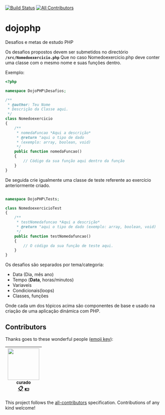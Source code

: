 [![Build Status](https://travis-ci.org/codingdojoangola/dojophp.svg?branch=master)](https://travis-ci.org/codingdojoangola/dojophp)
[![All Contributors](https://img.shields.io/badge/all_contributors-1-orange.svg?style=flat-square)](#contributors)

# dojophp
Desafios e metas de estudo PHP

Os desafios propostos devem ser submetidos no directório **`/src/Nomedoexercicio.php`**
Que no caso Nomedoexercicio.php deve conter uma classe com o mesmo nome e suas funções dentro.

Exemplo:

```php
<?php

namespace DojoPHP\Desafios;

/**
 * @author: Teu Nome
 * Descrição da Classe aqui.
 */
class Nomedoexercicio
{
	/**
	 * nomedaFuncao *Aqui a descrição*
	 * @return "aqui o tipo de dado
	 * (exemplo: array, boolean, void)
	 */
	public function nomedaFuncao()
	{
		// Código da sua função aqui dentro da função
	}
}

```

De seguida crie igualmente uma classe de teste referente ao exercício anteriormente criado.

```php

namespace DojoPHP\Tests;

class NomedoexercicioTest
{
	/**
	 * testNomedafuncao *Aqui a descrição*
	 * @return "aqui o tipo de dado (exemplo: array, boolean, void)
	 */
	public function testNomedafuncao()
	{
		// O código da sua função de teste aqui.
	}
}

```

Os desafios são separados por tema/categoria:
  * Data (Dia, mês ano)
  * Tempo (__Data__, horas/minutos)
  * Variaveis
  * Condicionais(loops)
  * Classes, funções


Onde cada um dos tópicos acima são componentes de base e usado na criação de uma aplicação dinámica com PHP.

## Contributors

Thanks goes to these wonderful people ([emoji key](https://github.com/kentcdodds/all-contributors#emoji-key)):

<!-- ALL-CONTRIBUTORS-LIST:START - Do not remove or modify this section -->
| [<img src="https://avatars2.githubusercontent.com/u/2355310?v=4" width="100px;"/><br /><sub>curado</sub>](https://github.com/curado)<br />[📋](#eventOrganizing-curado "Event Organizing") [💵](#financial-curado "Financial") |
| :---: |
<!-- ALL-CONTRIBUTORS-LIST:END -->

This project follows the [all-contributors](https://github.com/kentcdodds/all-contributors) specification. Contributions of any kind welcome!
